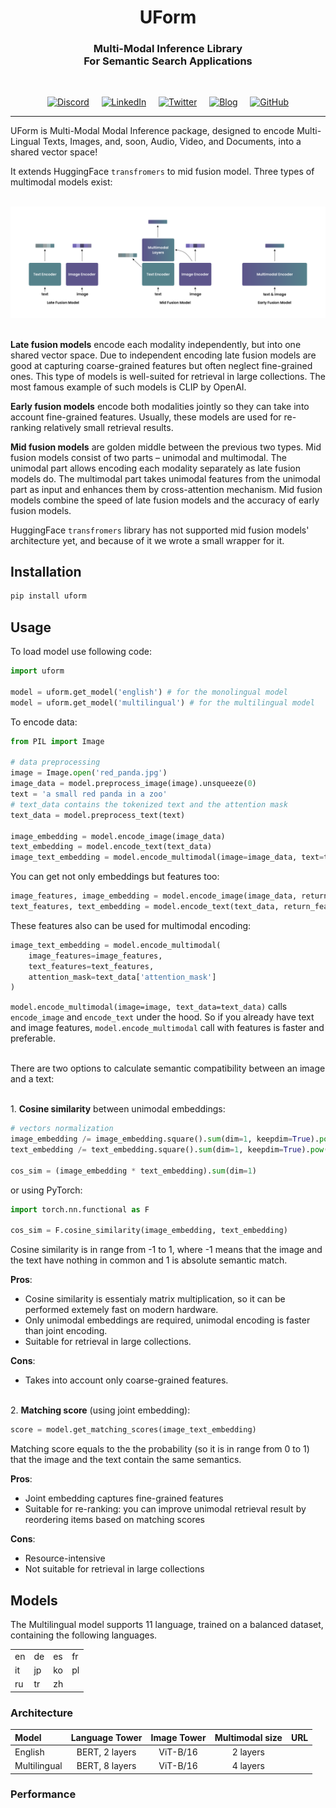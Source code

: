 <h1 align="center">UForm</h1>
<h3 align="center">
Multi-Modal Inference Library<br/>
For Semantic Search Applications<br/>
</h3>
<br/>

<p align="center">
<a href="https://discord.gg/jsMURnSFM2"><img height="25" src="https://github.com/unum-cloud/ukv/raw/main/assets/icons/discord.svg" alt="Discord"></a>
&nbsp;&nbsp;&nbsp;
<a href="https://www.linkedin.com/company/unum-cloud/"><img height="25" src="https://github.com/unum-cloud/ukv/raw/main/assets/icons/linkedin.svg" alt="LinkedIn"></a>
&nbsp;&nbsp;&nbsp;
<a href="https://twitter.com/unum_cloud"><img height="25" src="https://github.com/unum-cloud/ukv/raw/main/assets/icons/twitter.svg" alt="Twitter"></a>
&nbsp;&nbsp;&nbsp;
<a href="https://unum.cloud/post"><img height="25" src="https://github.com/unum-cloud/ukv/raw/main/assets/icons/blog.svg" alt="Blog"></a>
&nbsp;&nbsp;&nbsp;
<a href="https://github.com/unum-cloud/uform"><img height="25" src="https://github.com/unum-cloud/ukv/raw/main/assets/icons/github.svg" alt="GitHub"></a>
</p>

---

UForm is Multi-Modal Modal Inference package, designed to encode Multi-Lingual Texts, Images, and, soon, Audio, Video, and Documents, into a shared vector space!

It extends HuggingFace `transfromers` to mid fusion model. Three types of multimodal models exist:

\
<img src="assets/model_types_bg.png">

\
__Late fusion models__ encode each modality independently, but into one shared vector space. Due to independent encoding late fusion models are good at capturing coarse-grained features but often neglect fine-grained ones. This type of models is well-suited for retrieval in large collections. The most famous example of such models is CLIP by OpenAI.

__Early fusion models__ encode both modalities jointly so they can take into account fine-grained features. Usually, these models are used for re-ranking relatively small retrieval results.

__Mid fusion models__ are golden middle between the previous two types. Mid fusion models consist of two parts – unimodal and multimodal. The unimodal part allows encoding each modality separately as late fusion models do. The multimodal part takes unimodal features from the unimodal part as input and enhances them by cross-attention mechanism.
Mid fusion models combine the speed of late fusion models and the accuracy of early fusion models.

HuggingFace `transfromers` library has not supported mid fusion models' architecture yet, and because of it we wrote a small wrapper for it.

## Installation

```bash
pip install uform
```

## Usage

To load model use following code:

```python
import uform

model = uform.get_model('english') # for the monolingual model
model = uform.get_model('multilingual') # for the multilingual model
```

To encode data:

```python
from PIL import Image

# data preprocessing
image = Image.open('red_panda.jpg')
image_data = model.preprocess_image(image).unsqueeze(0)
text = 'a small red panda in a zoo'
# text_data contains the tokenized text and the attention mask
text_data = model.preprocess_text(text)

image_embedding = model.encode_image(image_data)
text_embedding = model.encode_text(text_data)
image_text_embedding = model.encode_multimodal(image=image_data, text=text_data)
```

You can get not only embeddings but features too:

```python
image_features, image_embedding = model.encode_image(image_data, return_features=True)
text_features, text_embedding = model.encode_text(text_data, return_features=True)
```

These features also can be used for multimodal encoding:

```python
image_text_embedding = model.encode_multimodal(
    image_features=image_features,
    text_features=text_features,
    attention_mask=text_data['attention_mask']
)
```

`model.encode_multimodal(image=image, text_data=text_data)` calls `encode_image` and `encode_text` under the hood. So if you already have text and image features, `model.encode_multimodal` call with features is faster and preferable.

\
There are two options to calculate semantic compatibility between an image and a text:

\
1\. __Cosine similarity__ between unimodal embeddings:

```python
# vectors normalization
image_embedding /= image_embedding.square().sum(dim=1, keepdim=True).pow(0.5)
text_embedding /= text_embedding.square().sum(dim=1, keepdim=True).pow(0.5)

cos_sim = (image_embedding * text_embedding).sum(dim=1)
```

or using PyTorch:

```python
import torch.nn.functional as F

cos_sim = F.cosine_similarity(image_embedding, text_embedding)
```

Cosine similarity is in range from -1 to 1, where -1 means that the image and the text have nothing in common and 1 is absolute semantic match.

__Pros__:

* Cosine similarity is essentialy matrix multiplication, so it can be performed extemely fast on modern hardware.
* Only unimodal embeddings are required, unimodal encoding is faster than joint encoding.
* Suitable for retrieval in large collections.

__Cons__:

* Takes into account only coarse-grained features.

\
2. __Matching score__ (using joint embedding):

```python
score = model.get_matching_scores(image_text_embedding)
```

Matching score equals to the the probability (so it is in range from 0 to 1) that the image and the text contain the same semantics.

__Pros__:

* Joint embedding captures fine-grained features
* Suitable for re-ranking: you can improve unimodal retrieval result by reordering items based on matching scores

__Cons__:

* Resource-intensive
* Not suitable for retrieval in large collections


## Models

The Multilingual model supports 11 language, trained on a balanced dataset, containing the following languages.

|      |      |      |      |
| :--- | :--- | :--- | :--- |
| en   | de   | es   | fr   |
| it   | jp   | ko   | pl   |
| ru   | tr   | zh   |      |

### Architecture

| Model        | Language Tower | Image Tower |  Multimodal size  |  URL |
| :----------- | :------------: | :---------: | :------: | ---: |
| English  | BERT, 2 layers |  ViT-B/16   | 2 layers |      |
| Multilingual | BERT, 8 layers |  ViT-B/16   | 4 layers |      |

### Performance